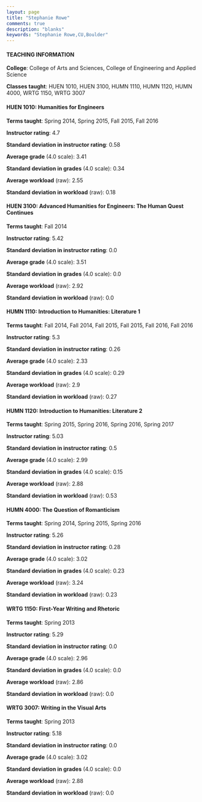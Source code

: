 ```yaml
---
layout: page
title: "Stephanie Rowe" 
comments: true
description: "blanks"
keywords: "Stephanie Rowe,CU,Boulder"
---
```

<head>
<script src="https://ajax.googleapis.com/ajax/libs/jquery/2.1.3/jquery.min.js"></script>
<script src="https://dl.dropboxusercontent.com/s/pc42nxpaw1ea4o9/highcharts.js?dl=0"></script>
<!-- <script src="../assets/js/highcharts.js"></script> -->
<style type="text/css">@font-face {
	font-family: "Bebas Neue";
	src: url(https://www.filehosting.org/file/details/544349/BebasNeue Regular.otf) format("opentype");
	}
	h1.Bebas { 
		font-family: "Bebas Neue", Verdana, Tahoma;
	}
</style>
</head>
	   
#### TEACHING INFORMATION

**College**: College of Arts and Sciences, College of Engineering and Applied Science

**Classes taught**: HUEN 1010, HUEN 3100, HUMN 1110, HUMN 1120, HUMN 4000, WRTG 1150, WRTG 3007

#### HUEN 1010: Humanities for Engineers

**Terms taught**: Spring 2014, Spring 2015, Fall 2015, Fall 2016

**Instructor rating**: 4.7

**Standard deviation in instructor rating**: 0.58

**Average grade** (4.0 scale): 3.41

**Standard deviation in grades** (4.0 scale): 0.34

**Average workload** (raw): 2.55

**Standard deviation in workload** (raw): 0.18

#### HUEN 3100: Advanced Humanities for Engineers: The Human Quest Continues

**Terms taught**: Fall 2014

**Instructor rating**: 5.42

**Standard deviation in instructor rating**: 0.0

**Average grade** (4.0 scale): 3.51

**Standard deviation in grades** (4.0 scale): 0.0

**Average workload** (raw): 2.92

**Standard deviation in workload** (raw): 0.0

#### HUMN 1110: Introduction to Humanities:  Literature 1

**Terms taught**: Fall 2014, Fall 2014, Fall 2015, Fall 2015, Fall 2016, Fall 2016

**Instructor rating**: 5.3

**Standard deviation in instructor rating**: 0.26

**Average grade** (4.0 scale): 2.33

**Standard deviation in grades** (4.0 scale): 0.29

**Average workload** (raw): 2.9

**Standard deviation in workload** (raw): 0.27

#### HUMN 1120: Introduction to Humanities:  Literature 2

**Terms taught**: Spring 2015, Spring 2016, Spring 2016, Spring 2017

**Instructor rating**: 5.03

**Standard deviation in instructor rating**: 0.5

**Average grade** (4.0 scale): 2.99

**Standard deviation in grades** (4.0 scale): 0.15

**Average workload** (raw): 2.88

**Standard deviation in workload** (raw): 0.53

#### HUMN 4000: The Question of Romanticism

**Terms taught**: Spring 2014, Spring 2015, Spring 2016

**Instructor rating**: 5.26

**Standard deviation in instructor rating**: 0.28

**Average grade** (4.0 scale): 3.02

**Standard deviation in grades** (4.0 scale): 0.23

**Average workload** (raw): 3.24

**Standard deviation in workload** (raw): 0.23

#### WRTG 1150: First-Year Writing and Rhetoric

**Terms taught**: Spring 2013

**Instructor rating**: 5.29

**Standard deviation in instructor rating**: 0.0

**Average grade** (4.0 scale): 2.96

**Standard deviation in grades** (4.0 scale): 0.0

**Average workload** (raw): 2.86

**Standard deviation in workload** (raw): 0.0

#### WRTG 3007: Writing in the Visual Arts

**Terms taught**: Spring 2013

**Instructor rating**: 5.18

**Standard deviation in instructor rating**: 0.0

**Average grade** (4.0 scale): 3.02

**Standard deviation in grades** (4.0 scale): 0.0

**Average workload** (raw): 2.88

**Standard deviation in workload** (raw): 0.0

